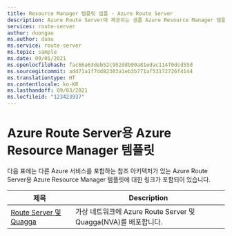 ```yaml
---
title: Resource Manager 템플릿 샘플 - Azure Route Server
description: Azure Route Server에 제공되는 샘플 Azure Resource Manager 템플릿에 대한 정보입니다.
services: route-server
author: duongau
ms.author: duau
ms.service: route-server
ms.topic: sample
ms.date: 09/01/2021
ms.openlocfilehash: fac66a63deb52c952ddb90a81edac114f0dcd55d
ms.sourcegitcommit: add71a1f7dd82303a1eb3b771af53172726f4144
ms.translationtype: HT
ms.contentlocale: ko-KR
ms.lasthandoff: 09/03/2021
ms.locfileid: "123423937"
---
```

# <a name="azure-resource-manager-templates-for-azure-route-server"></a>Azure Route Server용 Azure Resource Manager 템플릿

다음 표에는 다른 Azure 서비스를 포함하는 참조 아키텍처가 있는 Azure Route Server용 Azure Resource Manager 템플릿에 대한 링크가 포함되어 있습니다.

| 제목 | Description |
| ------ | ----------- |
| [Route Server 및 Quagga](https://github.com/Azure/azure-quickstart-templates/tree/master/quickstarts/microsoft.network/route-server-quagga) | 가상 네트워크에 Azure Route Server 및 Quagga(NVA)를 배포합니다. |
